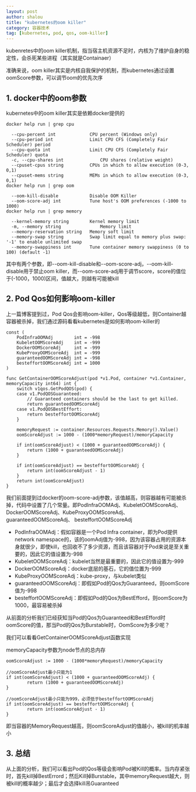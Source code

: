 ```yaml
---
layout: post
author: shalou
title: "kubernetes的oom killer"
category: 容器技术
tag: [kubernetes, pod, qos, oom-killer]
---
```


kubenretes中的oom killer机制，指当宿主机资源不足时，内核为了维护自身的稳定性，会杀死某些进程（其实就是Containaer）

准确来说，oom killer其实是内核自我保护的机制，而kubernetes通过设置oomScore参数，可以调节oom的优先次序

## 1. docker中的oom参数

kubernetes中的oom killer其实是依赖docker提供的

<!-- more -->

``` golang
docker help run | grep cpu

  --cpu-percent int             CPU percent (Windows only)
  --cpu-period int              Limit CPU CFS (Completely Fair Scheduler) period
  --cpu-quota int               Limit CPU CFS (Completely Fair Scheduler) quota
  -c, --cpu-shares int              CPU shares (relative weight)
  --cpuset-cpus string          CPUs in which to allow execution (0-3, 0,1)
  --cpuset-mems string          MEMs in which to allow execution (0-3, 0,1)
docker help run | grep oom

  --oom-kill-disable            Disable OOM Killer
  --oom-score-adj int           Tune host's OOM preferences (-1000 to 1000)
docker help run | grep memory

  --kernel-memory string        Kernel memory limit
  -m, --memory string               Memory limit
  --memory-reservation string   Memory soft limit
  --memory-swap string          Swap limit equal to memory plus swap: '-1' to enable unlimited swap
  --memory-swappiness int       Tune container memory swappiness (0 to 100) (default -1)
```

其中有两个参数，即--oom-kill-disable和--oom-score-adj，--oom-kill-disable用于禁止oom killer，而--oom-score-adj用于调节score，score的值位于(-1000，1000)区间，值越大，则越有可能被kill

## 2. Pod Qos如何影响oom-killer

上一篇博客提到过，Pod Qos会影响oom-killer，Qos等级越低，则Container越容器被杀掉，我们通过源码看看kubernetes是如何影响oom-killer的

```golang
const (
    PodInfraOOMAdj        int = -998
    KubeletOOMScoreAdj    int = -999
    DockerOOMScoreAdj     int = -999
    KubeProxyOOMScoreAdj  int = -999
    guaranteedOOMScoreAdj int = -998
    besteffortOOMScoreAdj int = 1000
)

func GetContainerOOMScoreAdjust(pod *v1.Pod, container *v1.Container, memoryCapacity int64) int {
    switch v1qos.GetPodQOS(pod) {
    case v1.PodQOSGuaranteed:
        // Guaranteed containers should be the last to get killed.
        return guaranteedOOMScoreAdj
    case v1.PodQOSBestEffort:
        return besteffortOOMScoreAdj
    }   

    memoryRequest := container.Resources.Requests.Memory().Value()
    oomScoreAdjust := 1000 - (1000*memoryRequest)/memoryCapacity
    
    if int(oomScoreAdjust) < (1000 + guaranteedOOMScoreAdj) {
        return (1000 + guaranteedOOMScoreAdj)
    }
       
    if int(oomScoreAdjust) == besteffortOOMScoreAdj {
        return int(oomScoreAdjust - 1)
    }   
    return int(oomScoreAdjust)
}
```

我们前面提到过docker的oom-score-adj参数，该值越高，则容器越有可能被杀掉，代码中设置了几个常量。即PodInfraOOMAdj、KubeletOOMScoreAdj、DockerOOMScoreAdj、KubeProxyOOMScoreAdj、guaranteedOOMScoreAdj、 besteffortOOMScoreAdj

* PodInfraOOMAdj：假如容器是一个Pod Infra container，即为Pod提供network namespace的，该的oomAdj值为-998，因为该容器占用的资源本身就很少，即使kill，也回收不了多少资源，而且该容器对于Pod来说是至关重要的，因此它的值设置为-998
* KubeletOOMScoreAdj：kubelet当然是最重要的，因此它的值设置为-999
* DockerOOMScoreAdj：docker底层的基石，它的值位置为-999
* KubeProxyOOMScoreAdj：kube-proxy，与kubelet类似
* guaranteedOOMScoreAdj：即假如Pod的Qos为Guaranteed，则oomScore值为-998
* besteffortOOMScoreAdj：即假如Pod的Qos为BestEfford，则oomScore为1000，最容易被杀掉


从前面的分析我们已经获知当Pod的Qos为Guaranteed和BestEfford时oomScore的值，那当Pod的Qos为Burstable时，OomScore为多少呢？

我们可以看看GetContainerOOMScoreAdjust函数实现

memoryCapacity参数为node节点的总内存

```golang
oomScoreAdjust := 1000 - (1000*memoryRequest)/memoryCapacity

//oomScoreAdjust最小只能为1
if int(oomScoreAdjust) < (1000 + guaranteedOOMScoreAdj) {
        return (1000 + guaranteedOOMScoreAdj)
}

//oomScoreAdjust最小只能为999，必须低于besteffortOOMScoreAdj
if int(oomScoreAdjust) == besteffortOOMScoreAdj {
        return int(oomScoreAdjust - 1)
} 
```

即当容器的MemoryRequest越高，则oomScoreAdjust的值越小，被kill的机率越小


## 3. 总结
从上面的分析，我们可以看出Pod的Qos等级会影响Pod被Kill的概率。当内存紧张时，首先kill掉BestErrord；然后Kill掉Burstable，其中memoryRequest越大，则被kill的概率越少；最后才会选择kill吊Guaranteed
